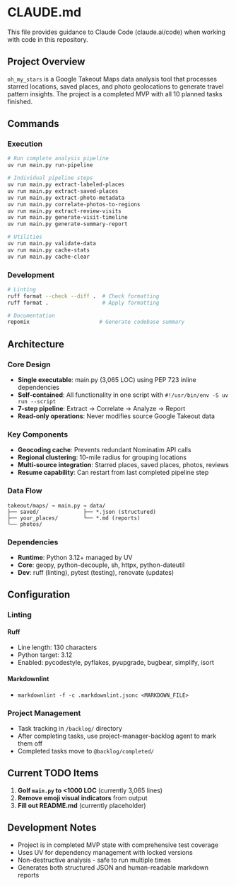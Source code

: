 # CLAUDE.md

This file provides guidance to Claude Code (claude.ai/code) when working with code in this repository.

## Project Overview

`oh_my_stars` is a Google Takeout Maps data analysis tool that processes starred locations, saved places, and photo geolocations to generate travel pattern insights. The project is a completed MVP with all 10 planned tasks finished.

## Commands

### Execution

```bash
# Run complete analysis pipeline
uv run main.py run-pipeline

# Individual pipeline steps
uv run main.py extract-labeled-places
uv run main.py extract-saved-places
uv run main.py extract-photo-metadata
uv run main.py correlate-photos-to-regions
uv run main.py extract-review-visits
uv run main.py generate-visit-timeline
uv run main.py generate-summary-report

# Utilities
uv run main.py validate-data
uv run main.py cache-stats
uv run main.py cache-clear
```

### Development

```bash
# Linting
ruff format --check --diff .  # Check formatting
ruff format .                 # Apply formatting

# Documentation
repomix                      # Generate codebase summary
```

## Architecture

### Core Design

- **Single executable**: main.py (3,065 LOC) using PEP 723 inline dependencies
- **Self-contained**: All functionality in one script with `#!/usr/bin/env -S uv run --script`
- **7-step pipeline**: Extract → Correlate → Analyze → Report
- **Read-only operations**: Never modifies source Google Takeout data

### Key Components

- **Geocoding cache**: Prevents redundant Nominatim API calls
- **Regional clustering**: 10-mile radius for grouping locations
- **Multi-source integration**: Starred places, saved places, photos, reviews
- **Resume capability**: Can restart from last completed pipeline step

### Data Flow

```
takeout/maps/ → main.py → data/
├── saved/              ├── *.json (structured)
├── your_places/        └── *.md (reports)
└── photos/
```

### Dependencies

- **Runtime**: Python 3.12+ managed by UV
- **Core**: geopy, python-decouple, sh, httpx, python-dateutil
- **Dev**: ruff (linting), pytest (testing), renovate (updates)

## Configuration

### Linting

#### Ruff

- Line length: 130 characters
- Python target: 3.12
- Enabled: pycodestyle, pyflakes, pyupgrade, bugbear, simplify, isort

#### Markdownlint

- `markdownlint -f -c .markdownlint.jsonc <MARKDOWN_FILE>`

### Project Management

- Task tracking in `/backlog/` directory
- After completing tasks, use project-manager-backlog agent to mark them off
- Completed tasks move to `@backlog/completed/`

## Current TODO Items

1. **Golf `main.py` to <1000 LOC** (currently 3,065 lines)
2. **Remove emoji visual indicators** from output
3. **Fill out README.md** (currently placeholder)

## Development Notes

- Project is in completed MVP state with comprehensive test coverage
- Uses UV for dependency management with locked versions
- Non-destructive analysis - safe to run multiple times
- Generates both structured JSON and human-readable markdown reports
